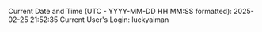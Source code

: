 Current Date and Time (UTC - YYYY-MM-DD HH:MM:SS formatted): 2025-02-25 21:52:35
Current User's Login: luckyaiman
